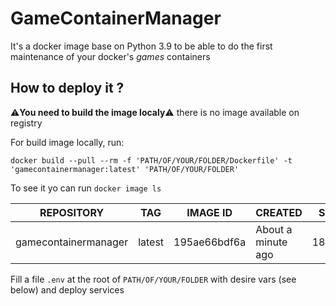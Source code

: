 # GameContainerManager

It's a docker image base on Python 3.9 to be able to do the first maintenance of your docker's *games* containers

## How to deploy it ?

⚠️**You need to build the image localy**⚠️ there is no image available on registry

For build image locally, run: 

`docker build --pull --rm -f 'PATH/OF/YOUR/FOLDER/Dockerfile' -t 'gamecontainermanager:latest' 'PATH/OF/YOUR/FOLDER'`

To see it yo can run `docker image ls`

| REPOSITORY | TAG | IMAGE ID | CREATED | SIZE |
|------------|-----|----------|---------|------|
| gamecontainermanager | latest | 195ae66bdf6a | About a minute ago | 182MB |

Fill a file `.env` at the root of `PATH/OF/YOUR/FOLDER` with desire vars (see below) and deploy services